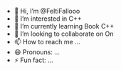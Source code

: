 - 👋 Hi, I’m @FeltiFallooo
- 👀 I’m interested in C++
- 🌱 I’m currently learning Book C++
- 💞️ I’m looking to collaborate on On
- 📫 How to reach me ...
- 😄 Pronouns: ...
- ⚡ Fun fact: ...

<!---
FeltiFallooo/FeltiFallooo is a ✨ special ✨ repository because its `README.md` (this file) appears on your GitHub profile.
You can click the Preview link to take a look at your changes.
--->
